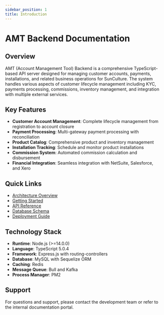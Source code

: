 ```yaml
---
sidebar_position: 1
title: Introduction
---
```


# AMT Backend Documentation

## Overview

AMT (Account Management Tool) Backend is a comprehensive TypeScript-based API server designed for managing customer accounts, payments, installations, and related business operations for SunCulture. The system handles various aspects of customer lifecycle management including KYC, payments processing, commissions, inventory management, and integration with multiple external services.

## Key Features

- **Customer Account Management**: Complete lifecycle management from registration to account closure
- **Payment Processing**: Multi-gateway payment processing with reconciliation
- **Product Catalog**: Comprehensive product and inventory management
- **Installation Tracking**: Schedule and monitor product installations
- **Commission System**: Automated commission calculation and disbursement
- **Financial Integration**: Seamless integration with NetSuite, Salesforce, and Xero

## Quick Links

- [Architecture Overview](./architecture)
- [Getting Started](./getting-started)
- [API Reference](./api-reference)
- [Database Schema](./database)
- [Deployment Guide](./deployment)

## Technology Stack

- **Runtime**: Node.js (>=14.0.0)
- **Language**: TypeScript 5.0.4
- **Framework**: Express.js with routing-controllers
- **Database**: MySQL with Sequelize ORM
- **Caching**: Redis
- **Message Queue**: Bull and Kafka
- **Process Manager**: PM2

## Support

For questions and support, please contact the development team or refer to the internal documentation portal.